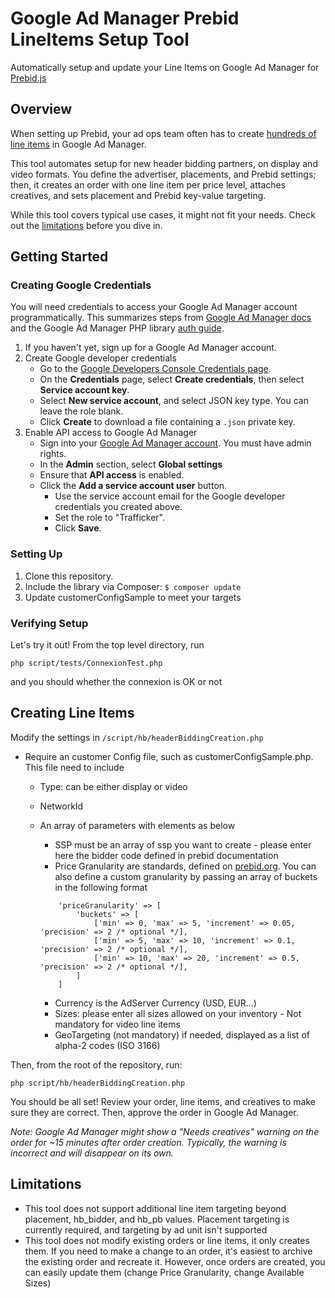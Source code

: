 # Google Ad Manager Prebid LineItems Setup Tool
Automatically setup and update your Line Items on Google Ad Manager for [Prebid.js](http://prebid.org/)


## Overview
When setting up Prebid, your ad ops team often has to create [hundreds of line items](http://prebid.org/adops.html) in Google Ad Manager.

This tool automates setup for new header bidding partners, on display and video formats. You define the advertiser, placements, and Prebid settings; then, it creates an order with one line item per price level, attaches creatives, and sets placement and Prebid key-value targeting.

While this tool covers typical use cases, it might not fit your needs. Check out the [limitations](#limitations) before you dive in.

## Getting Started

### Creating Google Credentials
You will need credentials to access your Google Ad Manager account programmatically. This summarizes steps from [Google Ad Manager docs](https://developers.google.com/ad-manager/api/authentication) and the Google Ad Manager PHP library [auth guide](https://github.com/googleads/googleads-php-lib).
1. If you haven't yet, sign up for a Google Ad Manager account.
2. Create Google developer credentials
   * Go to the [Google Developers Console Credentials page](https://console.developers.google.com/apis/credentials).
   * On the **Credentials** page, select **Create credentials**, then select **Service account key**.
   * Select **New service account**, and select JSON key type. You can leave the role blank.
   * Click **Create** to download a file containing a `.json` private key.
3. Enable API access to Google Ad Manager
   * Sign into your [Google Ad Manager account](https://admanager.google.com). You must have admin rights.
   * In the **Admin** section, select **Global settings**
   * Ensure that **API access** is enabled.
   * Click the **Add a service account user** button.
     * Use the service account email for the Google developer credentials you created above.
     * Set the role to "Trafficker".
     * Click **Save**.

### Setting Up
1. Clone this repository.
2. Include the library via Composer:
`$ composer update`
3. Update customerConfigSample to meet your targets

### Verifying Setup
Let's try it out! From the top level directory, run

`php script/tests/ConnexionTest.php`

and you should whether the connexion is OK or not

## Creating Line Items

Modify the settings in 
`/script/hb/headerBiddingCreation.php`
* Require an customer Config file, such as customerConfigSample.php. This file need to include
  * Type: can be either display or video
  * NetworkId
  * An array of parameters with elements as below
    * SSP must be an array of ssp you want to create - please enter here the bidder code defined in prebid documentation
    * Price Granularity are standards, defined on [prebid.org](http://prebid.org/prebid-mobile/adops-price-granularity.html). You can also define a custom granularity by passing an array of buckets in the following format 
    
    ```
        'priceGranularity' => [ 
            'buckets' => [
                ['min' => 0, 'max' => 5, 'increment' => 0.05, 'precision' => 2 /* optional */],
                ['min' => 5, 'max' => 10, 'increment' => 0.1, 'precision' => 2 /* optional */],
                ['min' => 10, 'max' => 20, 'increment' => 0.5, 'precision' => 2 /* optional */],
            ]
        ]
    ```
    * Currency is the AdServer Currency (USD, EUR...)
    * Sizes: please enter all sizes allowed on your inventory - Not mandatory for video line items
    * GeoTargeting (not mandatory) if needed, displayed as a list of alpha-2 codes (ISO 3166)
 

Then, from the root of the repository, run:

`php script/hb/headerBiddingCreation.php`

You should be all set! Review your order, line items, and creatives to make sure they are correct. Then, approve the order in Google Ad Manager.

*Note: Google Ad Manager might show a "Needs creatives" warning on the order for ~15 minutes after order creation. Typically, the warning is incorrect and will disappear on its own.*

## Limitations
* This tool does not support additional line item targeting beyond placement, hb_bidder, and hb_pb values. Placement targeting is currently required, and targeting by ad unit isn't supported
* This tool does not modify existing orders or line items, it only creates them. If you need to make a change to an order, it's easiest to archive the existing order and recreate it. However, once orders are created, you can easily update them (change Price Granularity, change Available Sizes)
